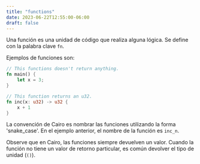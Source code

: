 ```yaml
---
title: "functions"
date: 2023-06-22T12:55:00-06:00
draft: false
---
```


Una función es una unidad de código que realiza alguna lógica. Se define con la palabra clave `fn`.

Ejemplos de funciones son:

```rust {.codebox}
// This functions doesn't return anything.
fn main() {
    let x = 3;
}

// This function returns an u32.
fn inc(x: u32) -> u32 {
    x + 1
}
```

La convención de Cairo es nombrar las funciones utilizando la forma 'snake_case'. En el ejemplo anterior, el nombre de la función es `inc_n`.

Observe que en Cairo, las funciones siempre devuelven un valor. Cuando la función no tiene un valor de retorno particular, es común devolver el tipo de unidad (`()`).
